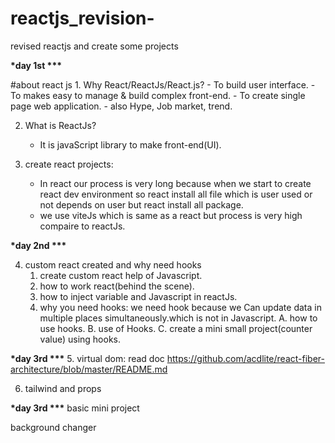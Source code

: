 # reactjs_revision-

revised reactjs and create some projects

**\*day 1st \*\*\***

#about react js 1. Why React/ReactJs/React.js? - To build user interface. - To makes easy to manage & build complex front-end. - To create single page web application. - also Hype, Job market, trend.

2. What is ReactJs?

   - It is javaScript library to make front-end(UI).

3. create react projects:

   - In react our process is very long because when we start to create react dev environment so react install all file which is user used or not depends on user but react install all package.
   - we use viteJs which is same as a react but process is very high compaire to reactJs.

**\*day 2nd \*\*\***

4. custom react created and why need hooks
   1. create custom react help of Javascript.
   2. how to work react(behind the scene).
   3. how to inject variable and Javascript in reactJs.
   4. why you need hooks: we need hook because we Can update data in multiple places simultaneously.which is not in Javascript.
      A. how to use hooks.
      B. use of Hooks.
      C. create a mini small project(counter value) using hooks.

**\*day 3rd \*\*\*** 5. virtual dom: read doc
https://github.com/acdlite/react-fiber-architecture/blob/master/README.md

6. tailwind and props

**\*day 3rd \*\*\***
basic mini project

background changer
